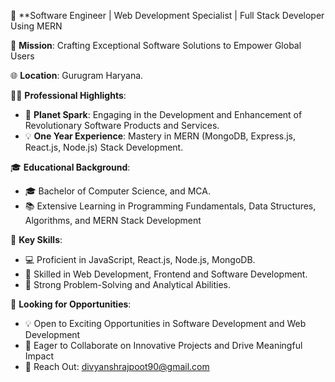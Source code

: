 🚀 **Software Engineer | Web Development Specialist | Full Stack Developer Using MERN

🎯 **Mission**: Crafting Exceptional Software Solutions to Empower Global Users

🌐 **Location**: Gurugram Haryana.

👨‍💻 **Professional Highlights**:

- 🏢 **Planet Spark**: Engaging in the Development and Enhancement of Revolutionary Software Products and Services.
- 💡 **One Year Experience**: Mastery in MERN (MongoDB, Express.js, React.js, Node.js) Stack Development.

🎓 **Educational Background**:

- 🎓 Bachelor of Computer Science, and MCA.
- 📚 Extensive Learning in Programming Fundamentals, Data Structures, Algorithms, and MERN Stack Development

🚀 **Key Skills**:

- 💻 Proficient in JavaScript, React.js, Node.js, MongoDB.
- 🔧 Skilled in Web Development, Frontend and Software Development.
- 🧠 Strong Problem-Solving and Analytical Abilities.

💼 **Looking for Opportunities**:

- 💡 Open to Exciting Opportunities in Software Development and Web Development
- 🌱 Eager to Collaborate on Innovative Projects and Drive Meaningful Impact
- 📩 Reach Out: divyanshrajpoot90@gmail.com
